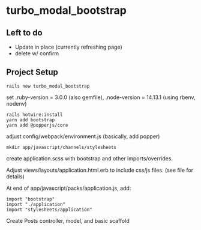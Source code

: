 # turbo_modal_bootstrap

## Left to do
* Update in place (currently refreshing page)
* delete w/ confirm


## Project Setup

```
rails new turbo_modal_bootstrap
```

set .ruby-version = 3.0.0 (also gemfile), .node-version = 14.13.1 (using rbenv, nodenv)

```
rails hotwire:install
yarn add bootstrap
yarn add @popperjs/core
```

adjust  config/webpack/environment.js (basically, add popper)

```
mkdir app/javascript/channels/stylesheets
```

create application.scss with bootstrap and other imports/overrides.

Adjust views/layouts/application.html.erb to include css/js files. (see file for details)

At end of app/javascript/packs/application.js, add:
```
import "bootstrap"
import "./application"
import "stylesheets/application"
```

Create Posts controller, model, and basic scaffold
